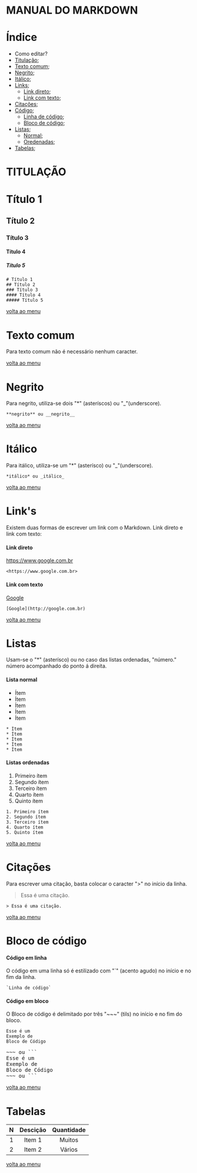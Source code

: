 # MANUAL DO MARKDOWN
<a id="menu"></a>

# Índice
* Como editar?
* [Titulação](#menu_titulacao);
* [Texto comum](#menu_textocomum);
* [Negrito](#menu_negrito);
* [Itálico](#menu_italico);
* [Links](#menu_links);
    * [Link direto](#menu_linkd);
    * [Link com texto](#menu_linkt);
* [Citações](#menu_citacao);
* [Código](#menu_codigo);
    * [Linha de código](#menu_codigol);
    * [Bloco de código](#menu_codigob);
* [Listas](#menu_list);
    * [Normal](#menu_listn);
    * [Oredenadas](#menu_listo);
* [Tabelas](#menu_tabela);


<a id="menu_titulacao"></a>
# TITULAÇÃO

# Título 1 
## Título 2
### Título 3
#### Título 4
##### Título 5

```
# Título 1
## Título 2
### Título 3
#### Título 4
##### Título 5
```
[volta ao menu](#menu)



<a id="menu_textocomum"></a>
# Texto comum 
Para texto comum não é necessário nenhum caracter.

[volta ao menu](#menu)



<a id="menu_negrito"></a>
# Negrito 

Para negrito, utiliza-se dois "*" (asteríscos) ou "_"(underscore).

~~~
**negrito** ou __negrito__
~~~
[volta ao menu](#menu)


<a id="menu_italico"></a>
# Itálico 

Para itálico, utiliza-se um "*" (asterísco) ou "_"(underscore).

~~~
*itálico* ou _itálico_
~~~
[volta ao menu](#menu)



<a id="menu_links"></a>
# Link's 

Existem duas formas de escrever um link com o Markdown. Link direto e link com texto:


<a id="menu_linkd"></a>
#### Link direto

<https://www.google.com.br>
~~~
<https://www.google.com.br>
~~~


<a id="menu_linkt"></a>
#### Link com texto

[Google](http://google.com.br)
~~~
[Google](http://google.com.br)
~~~

[volta ao menu](#menu)


<a id="menu_list"></a>
# Listas 

Usam-se o "*" (asterísco) ou no caso das listas ordenadas, "número." número acompanhado do ponto á direita.
 
<a id="menu_listn"></a>
#### Lista normal

* Ítem
* Ítem
* Ítem
* Ítem
* Ítem

```
* Ítem
* Ítem
* Ítem
* Ítem
* Ítem
```

<a id="menu_listno"></a>
#### Listas ordenadas

1. Primeiro ítem
2. Segundo ítem
3. Terceiro ítem
4. Quarto ítem
5. Quinto ítem

```
1. Primeiro ítem
2. Segundo ítem
3. Terceiro ítem
4. Quarto ítem
5. Quinto ítem
```
[volta ao menu](#menu)


<a id="menu_citacao"></a>
# Citações

Para escrever uma citação, basta colocar o caracter ">" no início da linha.

> Essa é uma citação.

```
> Essa é uma citação.
```
[volta ao menu](#menu)


<a id="menu_codigo"></a>
# Bloco de código

<a id="menu_codigol"></a>
#### Código em linha

O código em uma linha só é estilizado com "`" (acento agudo) no início e no fim da linha.

~~~
`Linha de código` 
~~~

<a id="menu_codigob"></a>
#### Código em bloco

O Bloco de código é delimitado por três "~~~" (tils) no início e no fim do bloco.

```
Esse é um
Exemplo de
Bloco de Código
```

<pre>
~~~ ou ```
Esse é um
Exemplo de
Bloco de Código
~~~ ou ```
</pre>
[volta ao menu](#menu)


<a id="menu_tabela"></a>
# Tabelas

N  | Descição      | Quantidade |
:-:|:------------: | :---------:|
1  | Item 1        | Muitos     |
2  | Item 2        | Vários     |

[volta ao menu](#menu)
